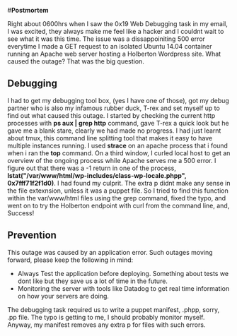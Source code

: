 #__Postmortem__

Right about 0600hrs when I saw the 0x19 Web Debugging task in my email, I was excited, they always make me feel like a hacker and I couldnt wait to see what it was this time. The issue was a dissappoiniting 500 error everytime I made a GET request to an isolated Ubuntu 14.04 container running an Apache web server hosting a Holberton Wordpress site. What caused the outage? That was the big question.

## Debugging
I had to get my debugging tool box, (yes I have one of those), got my debug partner who is also my infamous rubber duck, T-rex and set myself up to find out what caused this outage. 
I started by checking the current http processes with __ps aux | grep http__ command, gave T-rex a quick look but he gave me a blank stare, clearly we had made no progress.
I had just learnt about tmux, this command line splitting tool that makes it easy to have multiple instances running. I used __strace__ on an apache process that i found when i ran the __top__ command. 
On a third window, I curled local host to get an overview of the ongoing process while Apache serves me a 500 error.
I figure out that there was a -1 return in one of the process, __lstat("/var/www/html/wp-includes/class-wp-locale.phpp", 0x7fff71f2f1d0)__. I had found my culprit. The extra p didnt make any sense in the file extexnsion, unless it was a puppet file.
So I tried to find this function within the var/www/html files using the grep command, fixed the typo, and went on to try the Holberton endpoint with curl from the command line, and, Success!

## Prevention
This outage was caused by an application error. Such outages moving forward, please keep the following in mind:

* Always Test the application before deploying. Something about tests we dont like but they save us a lot of time in the future.
* Monitoring the server with tools like Datadog to get real time information on how your servers are doing.

The debugging task required us to write a puppet manifest, .phpp, sorry, .pp file. The typo is getting to me, I should probably monitor myself. Anyway, my manifest removes any extra p for files with such errors.